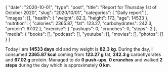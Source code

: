 {
    "date": "2020-10-01",
    "type": "post",
    "title": "Report for Thursday 1st of October 2020",
    "slug": "2020\/10\/01",
    "categories": [
        "Daily report"
    ],
    "images": [],
    "health": {
        "weight": 82.3,
        "height": 173,
        "age": 14533
    },
    "nutrition": {
        "calories": 2365.87,
        "fat": 123.27,
        "carbohydrates": 242.3,
        "protein": 67.02
    },
    "exercise": {
        "pushups": 0,
        "crunches": 0,
        "steps": 2
    },
    "media": {
        "books": [],
        "podcast": [],
        "youtube": [],
        "movies": [],
        "photos": []
    }
}

Today I am <strong>14533 days</strong> old and my weight is <strong>82.3 kg</strong>. During the day, I consumed <strong>2365.87 kcal</strong> coming from <strong>123.27 g</strong> fat, <strong>242.3 g</strong> carbohydrates and <strong>67.02 g</strong> protein. Managed to do <strong>0 push-ups</strong>, <strong>0 crunches</strong> and walked <strong>2 steps</strong> during the day which is approximately <strong>0 km</strong>.